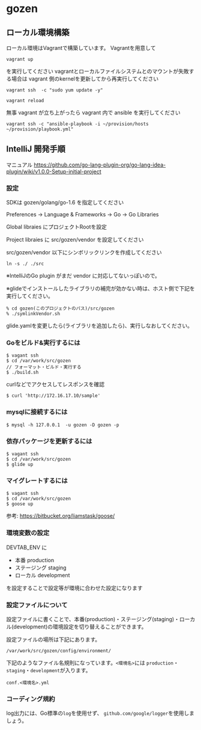 # gozen

## ローカル環境構築

ローカル環境はVagrantで構築しています。
Vagrantを用意して

```
vagrant up
```

を実行してください
vagrantとローカルファイルシステムとのマウントが失敗する場合は vagrant 側のkernelを更新してから再実行してください

```
vagrant ssh  -c "sudo yum update -y"
```

```
vagrant reload
```

無事 vagrant が立ち上がったら vagrant 内で ansible を実行してください

```
vagrant ssh -c "ansible-playbook -i ~/provision/hosts ~/provision/playbook.yml"
```

## IntelliJ 開発手順

マニュアル
https://github.com/go-lang-plugin-org/go-lang-idea-plugin/wiki/v1.0.0-Setup-initial-project

### 設定

SDKは gozen/golang/go-1.6 を指定してください

Preferences -> Language & Frameworks -> Go -> Go Libraries 

Global libraies にプロジェクトRootを設定

Project libraies に src/gozen/vendor を設定してください

src/gozen/vendor 以下にシンボリックリンクを作成してください

```
ln -s ./ ./src
```

※IntelliJのGo plugin がまだ vendor に対応してないっぽいので。

※glideでインストールしたライブラリの補完が効かない時は、ホスト側で下記を実行してください。

```
% cd gozen(このプロジェクトのパス)/src/gozen
% ./symlinkVendor.sh
```

glide.yamlを変更したら(ライブラリを追加したら)、実行しなおしてください。

### Goをビルド&実行するには

```
$ vagant ssh
$ cd /var/work/src/gozen
// フォーマット・ビルド・実行する
$ ./build.sh
```

curlなどでアクセスしてレスポンスを確認

```
$ curl 'http://172.16.17.10/sample'
```



### mysqlに接続するには

```
$ mysql -h 127.0.0.1  -u gozen -D gozen -p
```

### 依存パッケージを更新するには

```
$ vagant ssh
$ cd /var/work/src/gozen
$ glide up
```

### マイグレートするには

```
$ vagant ssh
$ cd /var/work/src/gozen
$ goose up
```
参考: https://bitbucket.org/liamstask/goose/

### 環境変数の設定

DEVTAB_ENV に

- 本番 production
- ステージング staging
- ローカル development

を設定することで設定等が環境に合わせた設定になります

### 設定ファイルについて

設定ファイルに書くことで、本番(production)・ステージング(staging)・ローカル(development)の環境設定を切り替えることができます。

設定ファイルの場所は下記にあります。

```
/var/work/src/gozen/config/environment/
```

下記のようなファイル名規則になっています。`<環境名>`には `production`・`staging`・`development`が入ります。

```
conf.<環境名>.yml
```


### コーディング規約

log出力には、Go標準の`log`を使用せず、 `github.com/google/logger`を使用しましょう。
